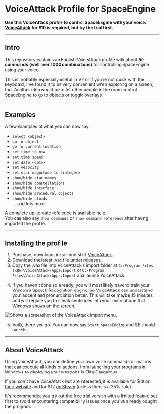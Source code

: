 # VoiceAttack Profile for SpaceEngine
**Use this VoiceAttack profile to control SpaceEngine with your voice.**  
**[VoiceAttack](https://voiceattack.com/) for $10 is required, but try the trial first.**

---
## Intro
This repository contains an English VoiceAttack profile with about **50 commands (well over 1000 combinations)** for controlling SpaceEngine using your voice.

This is probably especially useful in VR or if you're not quick with the keyboard, I've found it to be very convenient when exploring on a screen, too. Another idea would be to let other people in the room control SpaceEngine to go to objects or toggle overlays.

---
## Examples
A few examples of what you can now say:

- `select <object>`
- `go to object`
- `go to current location`
- `set time to now`
- `set time speed`
- `set date <date>`
- `set velocity`
- `set star magnitude to <integer>`
- `show/hide star names`
- `show/hide constellations`
- `show/hide interface`
- `show/hide procedural objects`
- `show/hide clouds`  
... and lots more

A complete up-to-date reference is available [here](https://jamesmule.github.io/VAPforSE/).  
You can also say `show commands` or `show command reference` after having imported the profile.

---
## Installing the profile

1. Purchase, download, install and start [VoiceAttack](https://voiceattack.com/).
2. Download the latest .vax file under [releases](https://github.com/jamesmule/VAPforSE/releases).
3. Copy the .vax file into VoiceAttack's import folder at `C:\Program Files (x86)\VoiceAttack\Apps\Import` or `C:\Program Files\VoiceAttack\Apps\Import` and launch VoiceAttack.
<!--<picture>
  <source media="(prefers-color-scheme: dark)" srcset="https://user-images.githubusercontent.com/30132577/203790062-2061c19c-e164-441c-a798-9239ba629750.png">
  <source media="(prefers-color-scheme: light)" srcset="https://user-images.githubusercontent.com/30132577/203789844-0fe624f0-cda4-4bfd-91cf-c5941af3cd96.png">
  <img alt="Shows a screenshot of the VoiceAttack import menu." src="https://user-images.githubusercontent.com/30132577/203789844-0fe624f0-cda4-4bfd-91cf-c5941af3cd96.png">
</picture>-->
4. If you haven't done so already, you will most likely have to train your Windows Speech Recognition engine, so VoiceAttack can understand your accent and pronunciation better. This will take maybe 15 minutes and will require you to speak sentences into your microphone that Windows shows on the screen.
<picture>
  <source media="(prefers-color-scheme: dark)" srcset="https://user-images.githubusercontent.com/30132577/203791777-90a970fb-b814-4ff3-aca7-d565425f9122.png">
  <source media="(prefers-color-scheme: light)" srcset="https://user-images.githubusercontent.com/30132577/203791780-7a154ff0-7b8e-45f7-813d-957843a7b7cb.png">
  <img alt="Shows a screenshot of the VoiceAttack import menu." src="hhttps://user-images.githubusercontent.com/30132577/203791780-7a154ff0-7b8e-45f7-813d-957843a7b7cb.png">
</picture>

5. Voilà, there you go. You can now say `Start SpaceEngine` and SE should launch.

---
## About VoiceAttack
Using VoiceAttack, you can define your own voice commands or macros that can execute all kinds of actions, from launching your programs in Windows to deploying your weapons in Elite:Dangerous.

If you don't have VoiceAttack but are interested, it is available for $10 on [their website](https://voiceattack.com/) and for $12 [on Steam](https://store.steampowered.com/app/583010/VoiceAttack/) (unless there's a 25% sale).

It's recommended you try out the free trial version with a limited feature set first to avoid encountering compatibility issues once you've already bought the program.

